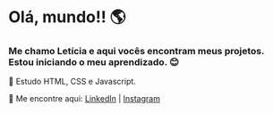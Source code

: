 # Olá, mundo!! :earth_americas:

### Me chamo Letícia e aqui vocês encontram meus projetos. Estou iniciando o meu aprendizado. :blush:

:star2: Estudo HTML, CSS e Javascript.

:mag_right: Me encontre aqui: [LinkedIn](https://www.linkedin.com/in/let%C3%ADcia-cambui-5652471a4/) | [Instagram](https://www.instagram.com/leticiacambui_)
